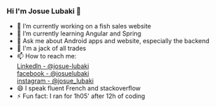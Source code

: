 ### Hi I'm Josue Lubaki 👋

<!--
https://github.com/anuraghazra/github-readme-stats
**josue-lubaki/josue-lubaki** is a ✨ _special_ ✨ repository because its `README.md` (this file) appears on your GitHub profile.

Here are some ideas to get you started:

- 🔭 I’m currently working on ...
- 🌱 I’m currently learning ...
- 👯 I’m looking to collaborate on ...
- 🤔 I’m looking for help with ...
- 💬 Ask me about ...
- 📫 How to reach me: ...
- 😄 Pronouns: ...
- ⚡ Fun fact: ...
-->
- 🔭 I’m currently working on a fish sales website
- 🌱 I’m currently learning Angular and Spring
- 💬 Ask me about Android apps and website, especially the backend
- 🤔 I'm a jack of all trades
- 📫 How to reach me: <br> [Linkedln - @josue-lubaki](https://www.linkedin.com/in/josue-lubaki/) <br>
[facebook - @josuelubaki](https://www.facebook.com/josue.lubaki)<br>
[instagram - @josue_lubaki](https://www.instagram.com/josue_lubaki/)
- 😄 I speak fluent French and stackoverflow
- ⚡ Fun fact: I ran for 1h05' after 12h of coding
<!-- <img src="https://github-readme-stats.vercel.app/api?username=josue-lubaki&count_private=true&show_icons=true&border_color=F5C473&theme=react" /> -->

